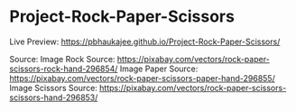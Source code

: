 # Project-Rock-Paper-Scissors

Live Preview: https://pbhaukajee.github.io/Project-Rock-Paper-Scissors/



Source:
Image Rock Source: https://pixabay.com/vectors/rock-paper-scissors-rock-hand-296854/
Image Paper Source: https://pixabay.com/vectors/rock-paper-scissors-paper-hand-296855/
Image Scissors Source: https://pixabay.com/vectors/rock-paper-scissors-scissors-hand-296853/
